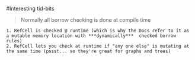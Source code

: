 #Interesting tid-bits

> Normally all borrow checking is done at compile time

    1. RefCell is checked @ runtime (which is why the Docs refer to it as a mutable memory location with ***dynamically***  checked borrow rules)
    2. RefCell lets you check at runtime if "any one else" is mutating at the same time (pssst... so they're great for graphs and trees)
